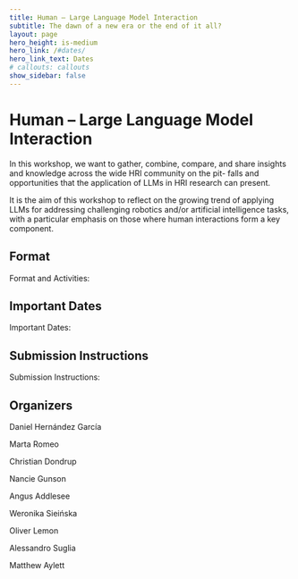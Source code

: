 ```yaml
---
title: Human – Large Language Model Interaction
subtitle: The dawn of a new era or the end of it all?
layout: page
hero_height: is-medium
hero_link: /#dates/
hero_link_text: Dates
# callouts: callouts
show_sidebar: false
---
```


# Human – Large Language Model Interaction

In this workshop, we want to gather, combine, compare, and share
insights and knowledge across the wide HRI community on the pit-
falls and opportunities that the application of LLMs in HRI research
can present. 

It is the aim of this workshop to reflect on the growing
trend of applying LLMs for addressing challenging robotics and/or
artificial intelligence tasks, with a particular emphasis on those
where human interactions form a key component.

## [](#format)Format

Format and Activities:


## [](#dates)Important Dates

Important Dates:


## [](#submission)Submission Instructions

Submission Instructions:


## [](#organizers)Organizers

Daniel Hernández García

Marta Romeo

Christian Dondrup

Nancie Gunson

Angus Addlesee

Weronika Sieińska

Oliver Lemon

Alessandro Suglia

Matthew Aylett
